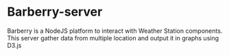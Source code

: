 # Barberry-server
Barberry is a NodeJS platform to interact with Weather Station components. This server gather data from multiple location and output it in graphs using D3.js
